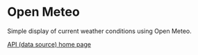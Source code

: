 # Open Meteo

Simple display of current weather conditions using Open Meteo.

[API (data source) home page](https://open-meteo.com/)
